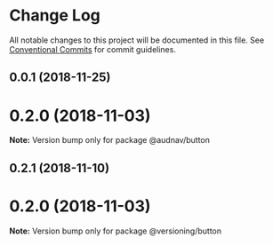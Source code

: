 # Change Log

All notable changes to this project will be documented in this file.
See [Conventional Commits](https://conventionalcommits.org) for commit guidelines.

## 0.0.1 (2018-11-25)



# 0.2.0 (2018-11-03)

**Note:** Version bump only for package @audnav/button





## 0.2.1 (2018-11-10)



# 0.2.0 (2018-11-03)

**Note:** Version bump only for package @versioning/button
